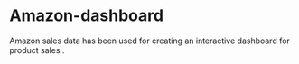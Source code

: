 # Amazon-dashboard

Amazon sales data has been used for creating an interactive dashboard for product sales .
